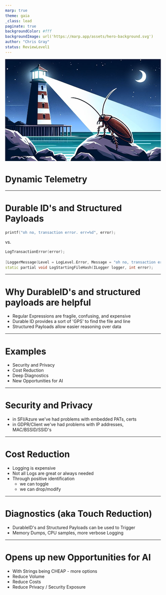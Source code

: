 ```yaml
---
marp: true
theme: gaia
_class: lead
paginate: true
backgroundColor: #fff
backgroundImage: url('https://marp.app/assets/hero-background.svg')
author: "Chris Gray"
status: ReviewLevel1
---
```




![](../orig_media/DynamicTelemetry.CoPilot.Image.png)

# Dynamic Telemetry

---

# Durable ID's and Structured Payloads

```C++
printf("oh no, transaction error. err=%d", error);
```
vs.

```C++
LogTransactionError(error);

[LoggerMessage(Level = LogLevel.Error, Message = "oh no, transaction error. err={error}")]
static partial void LogStartingFileHash(ILogger logger, int error);
```

---

# Why DurableID's and structured payloads are helpful

* Regular Expressions are fragile, confusing, and expensive
* Durable ID provides a sort of 'GPS' to find the file and line
* Structured Payloads allow easier reasoning over data

---

# Examples

* Security and Privacy
* Cost Reduction
* Deep Diagnostics
* New Opportunities for AI

---

# Security and Privacy

* in SFI/Azure we've had problems with embedded PATs, certs
* in GDPR/Client we've had problems with IP addresses, MAC/BSSID/SSID's

---

# Cost Reduction

* Logging is expensive
* Not all Logs are great or always needed
* Through positive identification
    * we can toggle
    * we can drop/modify

---

# Diagnostics (aka Touch Reduction)

* DurableID's and Structured Payloads can be used to Trigger
* Memory Dumps, CPU samples, more verbose Logging

---

# Opens up new Opportunities for AI

* With Strings being CHEAP - more options
* Reduce Volume
* Reduce Costs
* Reduce Privacy / Security Exposure